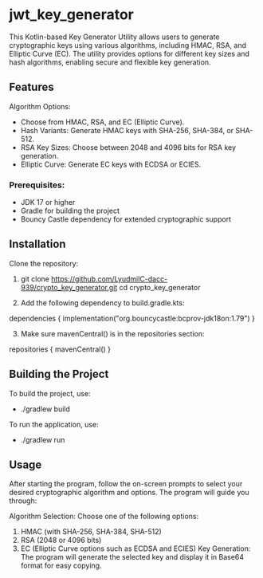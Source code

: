 # jwt_key_generator

This Kotlin-based Key Generator Utility allows users to generate cryptographic keys using various algorithms, including HMAC, RSA, and Elliptic Curve (EC). The utility provides options for different key sizes and hash algorithms, enabling secure and flexible key generation.

## Features
Algorithm Options: 

- Choose from HMAC, RSA, and EC (Elliptic Curve).
- Hash Variants: Generate HMAC keys with SHA-256, SHA-384, or SHA-512.
- RSA Key Sizes: Choose between 2048 and 4096 bits for RSA key generation.
- Elliptic Curve: Generate EC keys with ECDSA or ECIES.

### Prerequisites:
- JDK 17 or higher
- Gradle for building the project
- Bouncy Castle dependency for extended cryptographic support

## Installation
Clone the repository:

1. git clone https://github.com/LyudmilC-dacc-939/crypto_key_generator.git
cd crypto_key_generator

2. Add the following dependency to build.gradle.kts:

dependencies {
implementation("org.bouncycastle:bcprov-jdk18on:1.79")
}

3. Make sure mavenCentral() is in the repositories section:

repositories {
mavenCentral()
}

## Building the Project
To build the project, use:

- ./gradlew build

To run the application, use:

- ./gradlew run

## Usage

After starting the program, follow the on-screen prompts to select your desired cryptographic algorithm and options. The program will guide you through:

Algorithm Selection: Choose one of the following options:

1. HMAC (with SHA-256, SHA-384, SHA-512)
2. RSA (2048 or 4096 bits)
3. EC (Elliptic Curve options such as ECDSA and ECIES)
Key Generation: The program will generate the selected key and display it in Base64 format for easy copying.
